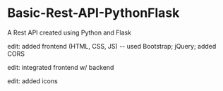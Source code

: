 # Basic-Rest-API-PythonFlask
A Rest API created using Python and Flask

edit: added frontend (HTML, CSS, JS) -- used Bootstrap; jQuery; added CORS

edit: integrated frontend w/ backend

edit: added icons
